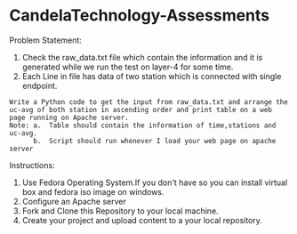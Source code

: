 # CandelaTechnology-Assessments

Problem Statement:
  
  1.  Check the raw_data.txt file which contain the information and it is generated while we run the test on layer-4 for some time.
  2.  Each Line in file has data of two station which is connected with single endpoint.
  
    Write a Python code to get the input from raw_data.txt and arrange the uc-avg of both station in ascending order and print table on a web page running on Apache server.
    Note: a.  Table should contain the information of time,stations and uc-avg.
          b.  Script should run whenever I load your web page on apache server





Instructions:

  1.  Use Fedora Operating System.If you don't have so you can install virtual box and fedora iso image on windows.
  2.  Configure an Apache server
  3.  Fork and Clone this Repository to your local machine.
  4.  Create your project and upload content to a your local repository.
